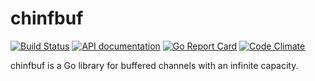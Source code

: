 chinfbuf
========

[![Build Status](https://travis-ci.org/GodsBoss/chinfbuf.svg)](https://travis-ci.org/GodsBoss/chinfbuf)
[![API documentation](https://godoc.org/github.com/GodsBoss/chinfbuf?status.svg)](https://godoc.org/github.com/GodsBoss/chinfbuf) [![Go Report Card](https://goreportcard.com/badge/github.com/GodsBoss/chinfbuf)](https://goreportcard.com/report/github.com/GodsBoss/chinfbuf)
[![Code Climate](https://codeclimate.com/github/GodsBoss/chinfbuf/badges/gpa.svg)](https://codeclimate.com/github/GodsBoss/chinfbuf)

chinfbuf is a Go library for buffered channels with an infinite capacity.
